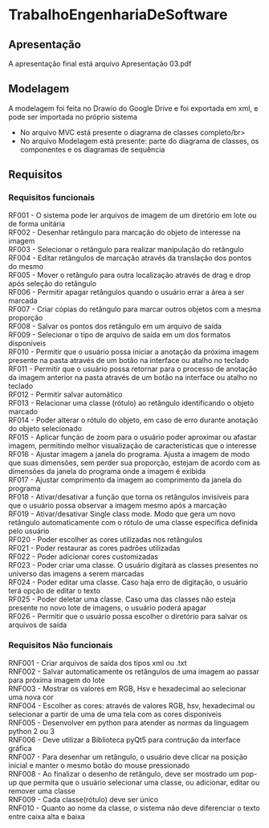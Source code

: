 # TrabalhoEngenhariaDeSoftware
## Apresentação 
A apresentação final está arquivo Apresentação 03.pdf </br>
## Modelagem
A modelagem foi feita no Drawio do Google Drive e foi exportada em xml, e pode ser importada no próprio sistema </br>
- No arquivo MVC está presente o diagrama de classes completo/br>
- No arquivo Modelagem está presente: parte do diagrama de classes, os componentes e os diagramas de sequência</br> 

## Requisitos
### Requisitos funcionais 
RF001 - O sistema pode ler arquivos de imagem de um diretório em lote ou de forma unitária </br>
RF002 - Desenhar retângulo para marcação do objeto de interesse na imagem </br>
RF003 - Selecionar o retângulo para realizar manipulação do retângulo </br>
RF004 - Editar retângulos de marcação através da translação dos pontos do mesmo </br>
RF005 - Mover o retângulo para outra localização através de drag e drop após seleção do retângulo</br>
RF006 - Permitir apagar retângulos quando o usuário errar a área a ser marcada  </br>
RF007 - Criar cópias do retângulo para marcar outros objetos com a mesma proporção </br>
RF008 - Salvar os pontos dos retângulo em um arquivo de saída  </br>
RF009 - Selecionar o tipo de arquivo de saída em um dos formatos disponíveis </br>
RF010 - Permitir que o usuário possa iniciar a anotação da próxima imagem presente na pasta através de um botão na interface ou atalho no teclado</br>
RF011 - Permitir que o usuário possa retornar para o processo de anotação da  imagem anterior na pasta  através de um botão na interface ou atalho  no teclado</br>
RF012 - Permitir salvar automático  </br>
RF013 - Relacionar uma classe (rótulo) ao retângulo identificando o objeto marcado  </br>
RF014 - Poder alterar o rótulo do objeto, em caso de erro durante anotação do objeto selecionado </br>
RF015 - Aplicar função de zoom para o usuário poder aproximar ou afastar imagem, permitindo melhor visualização de características que o interesse </br>
RF016 - Ajustar imagem a janela do programa. Ajusta a imagem de modo que suas dimensões, sem perder sua proporção, estejam de acordo com as dimensões da janela do programa  onde a imagem é exibida </br>
RF017 - Ajustar comprimento da imagem ao comprimento da janela do programa </br>
RF018 - Ativar/desativar a função que torna os retângulos invisíveis para que o usuário possa observar a imagem mesmo após a marcação </br>
RF019 - Ativar/desativar Single class mode. Modo que gera um novo retângulo automaticamente com o rótulo de uma classe específica definida pelo usuário </br>
RF020 - Poder escolher as cores utilizadas nos retângulos  </br>
RF021 - Poder restaurar as cores padrões utilizadas </br>
RF022 - Poder adicionar cores customizadas </br>
RF023 - Poder criar uma classe. O usuário digitará as classes presentes no universo das imagens a serem marcadas</br>
RF024 - Poder editar uma classe. Caso haja erro de digitação, o usuário terá opção de editar o texto</br>
RF025 - Poder deletar uma classe. Caso uma das classes não esteja presente no novo lote de imagens, o usuário poderá apagar</br>
RF026 - Permitir que o usuário possa escolher o diretório para salvar os arquivos de saída</br>
 
### Requisitos Não funcionais
RNF001 - Criar arquivos de saída dos tipos xml ou .txt  </br>
RNF002 - Salvar automaticamente os retângulos de uma imagem ao passar para próxima imagem do lote</br>
RNF003 - Mostrar os valores em RGB, Hsv e hexadecimal ao selecionar uma nova cor</br>
RNF004 - Escolher as cores: através de valores RGB, hsv, hexadecimal ou selecionar a partir de uma de uma tela com as cores disponíveis </br>
RNF005 - Desenvolver em python para atender as normas da linguagem python 2 ou 3 </br>
RNF006 - Deve utilizar a Biblioteca pyQt5 para contrução da interface gráfica </br>
RNF007 - Para desenhar um retângulo, o usuário deve clicar na posição inicial e manter o mesmo botão do mouse pressionado</br>
RNF008 - Ao finalizar o desenho de retângulo, deve ser mostrado um pop-up que permita que o usuário selecionar uma classe, ou adicionar, editar ou remover uma classe</br>
RNF009 - Cada classe(rótulo) deve ser único </br>
RNF010 - Quanto ao nome da classe, o sistema não deve diferenciar o texto entre caixa alta e baixa</br>
 

